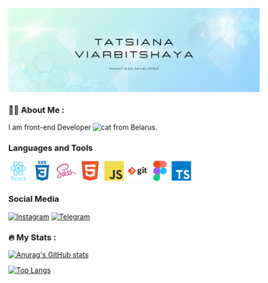 ![Header](https://github.com/TanyaVerb/tanyaverb/blob/main/assets/Blue%20And%20Black%20Gradient%20%20Header.png)

### :woman_technologist: About Me :

I am front-end Developer <img src="https://github.com/sindresorhus/sindresorhus/blob/main/cat-typing.gif" alt="cat" width="30"> from Belarus.

### Languages and Tools

<div>
   <img src="https://github.com/devicons/devicon/blob/master/icons/react/react-original-wordmark.svg" title="React" alt="React" width="40" height="40"/>&nbsp;
     <img src="https://github.com/devicons/devicon/blob/master/icons/css3/css3-plain-wordmark.svg"  title="CSS3" alt="CSS" width="40" height="40"/>&nbsp;
     <img src="https://github.com/devicons/devicon/blob/master/icons/sass/sass-original.svg"  title="Sass" alt="Sass" width="40" height="40"/>&nbsp;
  <img src="https://github.com/devicons/devicon/blob/master/icons/html5/html5-original.svg" title="HTML5" alt="HTML" width="40" height="40"/>&nbsp;
  <img src="https://github.com/devicons/devicon/blob/master/icons/javascript/javascript-original.svg" title="JavaScript" alt="JavaScript" width="40" height="40"/>&nbsp;
   <img src="https://github.com/devicons/devicon/blob/master/icons/git/git-original-wordmark.svg" title="Git" **alt="Git" width="40" height="40"/>
   <img src="https://github.com/devicons/devicon/blob/master/icons/figma/figma-original.svg" title="Figma" **alt="Figma" width="40" height="40" />
   <img src="https://github.com/devicons/devicon/blob/master/icons/typescript/typescript-original.svg" title="TypeScript" **alt="TypeScript" width="40" height="40" />
</div>

### Social Media

[![Instagram](https://img.shields.io/badge/-Instagram-090909?style=for-the-badge&logo=instagram&logoColor=B4068E)](https://instagram.com/verbitskaiatanya)
[![Telegram](https://img.shields.io/badge/-Telegram-090909?style=for-the-badge&logo=telegram&logoColor=27A0D9)](https://t.me/TanyaViar)

### :fire: My Stats :

[![Anurag's GitHub stats](https://github-readme-stats.vercel.app/api?username=TanyaVerb&show_icons=true)](https://github.com/anuraghazra/github-readme-stats)

[![Top Langs](https://github-readme-stats.vercel.app/api/top-langs/?username=TanyaVerb&layout=compact&theme=vision-friendly-dark)](https://github.com/anuraghazra/github-readme-stats)
